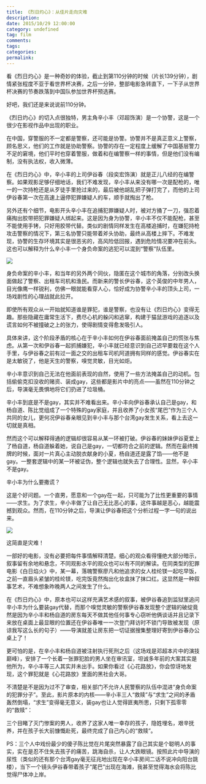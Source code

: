 ```yaml
---
title: 《烈日灼心》：从佳片走向灾难
description:
date: 2015/10/29 12:00:00
category: undefined
tag: film
comments:
tags:
categories:
permalink:
---
```



看《烈日灼心》是一种奇妙的体验，截止到第110分钟的时候（片长139分钟），剧情紧张程度不亚于看世界杯决赛，之后一分钟，整部电影急转直下，一下子从世界杯决赛的节奏跌落到中国队参加世界杯预选赛。

好吧，我们还是来说说前110分钟。

<!--more-->

《烈日灼心》的切入点很独特，男主角辛小丰（邓超饰演）是一个协警，这是一个很少在影视作品中出现的职业。

在中国，穿警服的不一定都是警察，还可能是协警。协警并不是真正意义上警察，顾名思义，他们的工作就是协助警察。协警的存在一定程度上缓解了中国基层警力不足的窘境，他们平时也穿着警服，做着和在编警察一样的事情，但是他们没有编制，没有执法权，收入微薄。

在《烈日灼心》中，辛小丰的上司伊谷春（段奕宏饰演）就是正儿八经的在编警察。如果观影足够仔细地话，我们不难发现，辛小丰从来没有哪一次是配枪的，唯一的一次持枪还是从歹徒手里抢过来的，最后被他胡乱把子弹打完了，而他的上司伊谷春第一次在高速上逼停犯罪嫌疑人的车，顺手就掏出了枪。

另外还有个细节，电影开头辛小丰在追捕犯罪嫌疑人时，被对方捅了一刀，强忍着痛掏出胶带把犯罪嫌疑人绑起来。这是因为身为协警，辛小丰不仅不能配枪，甚至不能使用手铐，只好用胶带代替。类似的剧情同样发生在高楼追捕时，在嫌犯持枪攻击警察的情况下，第三名协警只能带着斧头协助，最终从高楼上摔下。不难发现，协警的生存环境其实是很恶劣的，高风险低回报，遇到危险情况要冲在前头。这也可以解释为什么辛小丰一个身负命案的逃犯可以混到“警察”队伍里。

![](http://upload-images.jianshu.io/upload_images/120563-ba32099a36931968.jpg?imageMogr2/auto-orient/strip%7CimageView2/2/w/1240)

身负命案的辛小丰，和当年的另外两个同伙，隐匿在这个城市的角落，分别改头换面做起了警察、出租车司机和渔民。而新来的警长伊谷春，这个英俊的中年男人，目光像鹰一样锐利，仿佛一眼就能看穿人心，恰好成为协警辛小丰的顶头上司，一场戏剧性的心理战就此拉开。

即使所有观众从一开始就知道谁是罪犯，谁是警察，也没有让《烈日灼心》变得无趣。那些隐藏在庸常生活下，费尽心机的躲闪和逃窜，构建于猫鼠游戏的追逐以及谎言如何不被撞破之上的张力，使得剧情变得愈发吸引人。

具体来讲，这个阶段矛盾的核心在于辛小丰如何在伊谷春面前掩盖自己的慌张与焦虑。从第一次和伊谷春一起抓捕嫌犯，辛小丰就已经意识到自己迟早要栽在这个人手里，与伊谷春之前有过一面之交的出租车司机阿道拥有同样的感觉。伊谷春实在是太敏锐了，他是天生的警察，嗅觉灵敏，目光如炬。

辛小丰意识到自己无法在他面前表现的自然，使用了一些方法掩盖自己的动机。包括偷偷克扣没收的赌资、装成gay，这些都是影片中的亮点——虽然在110分钟之后，导演毫无畏惧地将它们扔进了垃圾桶。

辛小丰到底是不是gay，其实并不难看出来。辛小丰向伊谷春承认自己是gay，和杨自道、陈比觉组成了一个特殊的gay家庭，并且收养了小女孩“尾巴”作为三个人共同的女儿，更何况伊谷春亲眼见到辛小丰与那个台湾gay发生关系，看上去这一切就是真相。

然而这个可以解释得通的逻辑却很容易从某一环被打破。伊谷春的妹妹伊谷夏爱上了杨自道，杨自道躲着她，说自己是gay，一切都符合之前的逻辑。然而在最终摊牌的时候，面对一片真心主动脱衣献身的小夏，杨自道还是露了馅——他不是gay。一整套逻辑中的某一环被证伪，整个逻辑也就失去了合理性。显然，辛小丰不是gay。

辛小丰为什么要撒谎？

这是个好问题。一个直男，愿意和一个gay在一起，只可能为了比性更重要的事情——求生。为了求生，辛小丰做了让自己无比恶心的事，这件事越是恶心，越能震撼到观众。然而，在110分钟之后，导演让伊谷春把这个分析过程一字一句的说出来。

![](http://upload-images.jianshu.io/upload_images/120563-f33582397cc0c75f.jpg?imageMogr2/auto-orient/strip%7CimageView2/2/w/1240)

这简直是灾难！

一部好的电影，没有必要把每件事情解释清楚。细心的观众看得懂绝大部分暗示，叙事留有余地和悬念，不同观影水平的观众也可以有不同的解读。在同类型的犯罪电影《白日焰火》中，某一幕，落魄警察廖凡和他追求的女人桂纶镁一起吃早饭，之前一直眉头紧皱的桂纶镁，吃完饭竟然掏出化妆盒抹了抹口红。这显然是一种叙事艺术，不难想象昨晚两人之间发生了什么。

在《烈日灼心》中，原本也可以这样充满艺术感的叙事，被伊谷春追到监狱里追问辛小丰为什么要装gay代替，而那个嗅觉灵敏的警察伊谷春发现整个逻辑的破绽竟然是因为辛小丰和杨自道的房东每天不做其他任何事专心窃听他俩谈话并且记录下来放在桌面上最显眼的位置还在伊谷春唯一一次登门拜访时不锁门导致被发现（原谅我写这么长的句子）——导演就差让房东把一切证据搜集整理好寄到伊谷春办公桌上了！

更可怕的是，在辛小丰和杨自道被注射执行死刑之后（这场戏是邓超本片中的演技巅峰），安排了一个长着一张罪犯脸的男人坐在审讯室，坦诚多年前的大案其实是他所为，辛小丰等三人其实并未出手。如果你看过《心花路放》，你会惊讶地发现，这个罪犯就是《心花路放》里面的黑社会大哥。

不清楚是不是因为过不了审查，相关部门不允许人民警察的队伍中混进“身负命案的犯罪分子”。至此，影片原本的内核——辛小丰三人“救赎”与“求生”之间的矛盾轰然倒塌，“求生”变得毫无意义，装gay也让人觉得匪夷所思，只剩下孤零零的“救赎”：

三个目睹了灭门惨案的男人，收养了这家人唯一幸存的孩子，隐姓埋名，艰辛抚养，并在孩子长大前慷慨赴死，最终完成了自己内心的“救赎”。

PS：三个人中戏份最少的傻子陈比觉在片尾突然暴露了自己其实是个聪明人的事实，实在是忍不住失去孩子的痛苦，跳海自杀，让人大跌眼镜。按照此片中导演的尿性（类似的还有那个台湾gay毫无征兆地出现在辛小丰房间二话不说冲向阳台跳楼），当下一个镜头伊谷春带着孩子“尾巴”出现在海滩，我甚至觉得海水会将陈比觉得尸体冲上岸。
